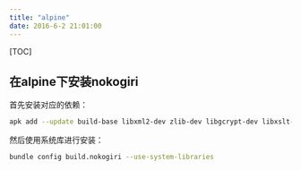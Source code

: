```yaml
---
title: "alpine"
date: 2016-6-2 21:01:00
---
```

[TOC]

## 在alpine下安装nokogiri

首先安装对应的依赖：

```sh
apk add --update build-base libxml2-dev zlib-dev libgcrypt-dev libxslt-dev
```

然后使用系统库进行安装：

```sh
bundle config build.nokogiri --use-system-libraries
```


